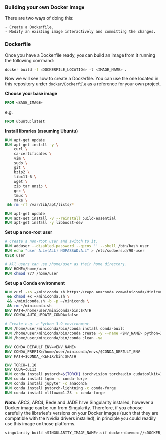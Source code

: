 ### Building your own Docker image

There are two ways of doing this:

    - Create a Dockerfile.
    - Modify an existing image interactively and committing the changes.
    
### Dockerfile

Once you have a Dockerfile ready, you can build an image from it running the following command:

```bash
docker build -f <DOCKERFILE_LOCATION> -t <IMAGE_NAME> .
```

Now we will see how to create a Dockerfile. You can use the one located in this repository under `docker/Dockerfile` as a reference for your own project.

**Choose your base image**

```Dockerfile
FROM <BASE_IMAGE>
```

e.g.
```Dockerfile
FROM ubuntu:latest
```

**Install libraries (assuming Ubuntu)**

```Dockerfile
RUN apt-get update 
RUN apt-get install -y \
    curl \
    ca-certificates \
    vim \
    sudo \
    git \
    bzip2 \
    libx11-6 \
    wget \
    zip tar unzip \
    gcc \
    tmux \
    make \
 && rm -rf /var/lib/apt/lists/*

RUN apt-get update
RUN apt-get install -y --reinstall build-essential
RUN apt-get install -y libboost-dev
```

**Set up a non-root user**

```Dockerfile
# Create a non-root user and switch to it.
RUN adduser --disabled-password --gecos '' --shell /bin/bash user
RUN echo "user ALL=(ALL) NOPASSWD:ALL" > /etc/sudoers.d/90-user
USER user

# All users can use /home/user as their home directory.
ENV HOME=/home/user
RUN chmod 777 /home/user
```

**Set up a Conda environment**

```Dockerfile
RUN curl -so ~/miniconda.sh https://repo.anaconda.com/miniconda/Miniconda3-latest-Linux-x86_64.sh \
 && chmod +x ~/miniconda.sh \
 && ~/miniconda.sh -b -p ~/miniconda \
 && rm ~/miniconda.sh
ENV PATH=/home/user/miniconda/bin:$PATH
ENV CONDA_AUTO_UPDATE_CONDA=false

# Create e.g. a Python 3.9 environment.
RUN /home/user/miniconda/bin/conda install conda-build
RUN /home/user/miniconda/bin/conda create -y --name <ENV_NAME> python=3.9
RUN /home/user/miniconda/bin/conda clean -ya

ENV CONDA_DEFAULT_ENV=<ENV_NAME>
ENV CONDA_PREFIX=/home/user/miniconda/envs/$CONDA_DEFAULT_ENV
ENV PATH=$CONDA_PREFIX/bin:$PATH

ENV TORCH=1.10
ENV CUDA=cu113
RUN conda install pytorch=${TORCH} torchvision torchaudio cudatoolkit=11.3 -c pytorch
RUN conda install tqdm -c conda-forge
RUN conda install jupyter -c anaconda
RUN conda install pytorch-lightning -c conda-forge
RUN conda install mlflow==1.23 -c conda-forge
```

**_Note:_** ARC3, ARC4, Bede and JADE have Singularity installed, however a Docker image can be run from Singularity. Therefore, if you choose carefully the libraries's versions on your Docker images (such that they are compatible with the Nvidia drivers installed), in principle you could readily use this image on those platforms.

```bash
singularity build <SINGULARITY_IMAGE_NAME>.sif docker-daemon://<DOCKER_IMAGE_NAME>:<TAG>
```
